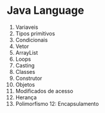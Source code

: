 # Java Language

1. Variaveis
2. Tipos primitivos
3. Condicionais
4. Vetor
5. ArrayList
6. Loops
7. Casting
8. Classes
9. Construtor
10. Objetos
11. Modificados de acesso
12. Herança
11. Polimorfismo
12: Encapsulamento
